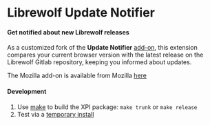 Librewolf Update Notifier
=========================

#### Get notified about new Librewolf releases

As a customized fork of the **Update Notifier** [add-on](https://github.com/M-Reimer/update-notifier), this extension compares your current browser version with the latest release on the Librewolf Gitlab repository, keeping you informed about updates.

The Mozilla add-on is available from Mozilla [here](https://addons.mozilla.org/firefox/addon/librewolf-update-notifier)

#### Development

1. Use [make](https://www.gnu.org/software/make/) to build the XPI package:
   `make trunk`
   or
   `make release`
2. Test via a [temporary install](https://developer.mozilla.org/en-US/Add-ons/WebExtensions/Temporary_Installation_in_Firefox)
